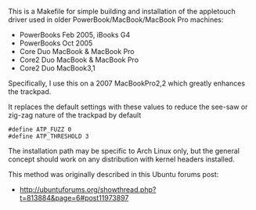 This is a Makefile for simple building and installation of the appletouch
driver used in older PowerBook/MacBook/MacBook Pro machines:

* PowerBooks Feb 2005, iBooks G4
* PowerBooks Oct 2005
* Core Duo MacBook & MacBook Pro
* Core2 Duo MacBook & MacBook Pro
* Core2 Duo MacBook3,1

Specifically, I use this on a 2007 MacBookPro2,2 which greatly enhances the
trackpad.

It replaces the default settings with these values to reduce the see-saw or
zig-zag nature of the trackpad by default

```
#define ATP_FUZZ 0
#define ATP_THRESHOLD 3
```

The installation path may be specific to Arch Linux only, but the general
concept should work on any distribution with kernel headers installed.

This method was originally described in this Ubuntu forums post:
 * http://ubuntuforums.org/showthread.php?t=813884&page=6#post11973897
